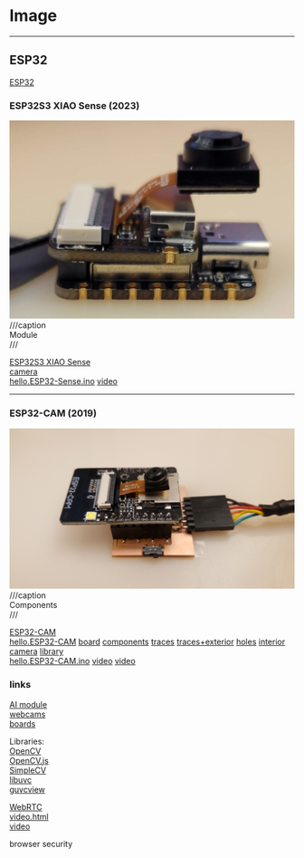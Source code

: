 # Image

---

## ESP32

[ESP32](https://www.espressif.com/en/products/socs/esp32)  

### ESP32S3 XIAO Sense (2023)

![](image/hello.ESP32-Sense.jpg)  
///caption  
Module  
///

[ESP32S3 XIAO Sense](https://www.seeedstudio.com/XIAO-ESP32S3-Sense-p-5639.html)  
[camera](https://www.seeedstudio.com/OV5640-Camera-for-XIAO-ESP32S3-Sense-With-Heat-Sink-p-5739.html)  
[hello.ESP32-Sense.ino](image/hello.ESP32-Sense.ino) [video](image/hello.ESP32-Sense.mp4)  

---

### ESP32-CAM (2019)

![](../networking_communications/ESP32/hello.ESP32-CAM.jpg)  
///caption  
Components  
///

[ESP32-CAM](https://www.amazon.com/s?k=ESP32-CAM)  
[hello.ESP32-CAM](../networking_communications/ESP32/hello.ESP32-CAM) [board](../networking_communications/ESP32/hello.ESP32-CAM.png) [components](../networking_communications/ESP32/hello.ESP32-CAM.jpg) [traces](../networking_communications/ESP32/hello.ESP32-CAM.traces.png) [traces+exterior](../networking_communications/ESP32/hello.ESP32-CAM.traces_exterior.png) [holes](../networking_communications/ESP32/hello.ESP32-CAM.holes.png) [interior](../networking_communications/ESP32/hello.ESP32-CAM.interior.png)  
[camera](https://www.uctronics.com/download/cam_module/OV2640DS.pdf) [library](https://github.com/espressif/esp32-camera)  
[hello.ESP32-CAM.ino](../networking_communications/ESP32/hello.ESP32-CAM.ino) [video](../networking_communications/ESP32/hello.ESP32-CAM.video.mp4) [video](../networking_communications/ESP32/hello.ESP32-CAM.mp4)


### links

[AI module](https://wiki.seeedstudio.com/Grove-Vision-AI-Module/)  
[webcams](https://www.google.com/search?tbm=shop&q=webcam)  
[boards](https://www.google.com/search?tbm=shop&q=embedded+linux+board)  

Libraries:  
[OpenCV](http://opencv.org/)  
[OpenCV.js](https://github.com/ucisysarch/opencvjs)  
[SimpleCV](http://simplecv.org/)  
[libuvc](https://int80k.com/libuvc/doc/)  
[guvcview](http://guvcview.sourceforge.net/)  

[WebRTC](https://developer.mozilla.org/en-US/docs/Web/API/WebRTC_API)  
[video.html](https://academy.cba.mit.edu/classes/input_devices/video.html)  
[video](https://academy.cba.mit.edu/classes/input_devices/video.mp4)  

browser security
